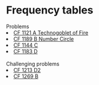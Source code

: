# Frequency tables

<summary>Problems</summary>
<li><a href="https://codeforces.com/problemset/problem/1121/A">CF 1121 A Technogoblet of Fire</a></li>
<li><a href="https://codeforces.com/problemset/problem/1189/B">CF 1189 B Number Circle</a></li>
<li><a href="https://codeforces.com/problemset/problem/1144/C">CF 1144 C</a></li>
<li><a href="https://codeforces.com/problemset/problem/1183/D">CF 1183 D</a></li>
</ul>
<br/>

<summary>Challenging problems</summary>
<li><a href="https://codeforces.com/problemset/problem/1213/D2">CF 1213 D2</a></li>
<li><a href="https://codeforces.com/problemset/problem/1269/B">CF 1269 B</a></li>
